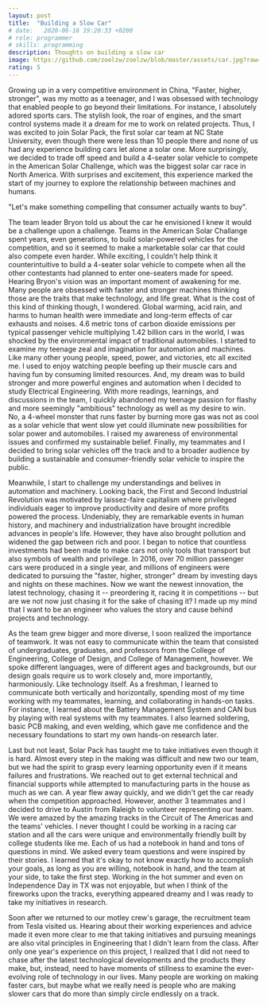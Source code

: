 ```yaml
---
layout: post
title:  "Building a Slow Car"
# date:   2020-06-16 19:20:33 +0200
# role: programmer
# skills: programming 
description: Thoughts on building a slow car 
image: https://github.com/zoelzw/zoelzw/blob/master/assets/car.jpg?raw=true
rating: 5
---
```

Growing up in a very competitive environment in China, "Faster, higher, stronger", was my motto as a teenager, and I was obsessed with technology that enabled people to go beyond their limitations. For instance, I absolutely adored sports cars. The stylish look, the roar of engines, and the smart control systems made it a dream for me to work on related projects. Thus, I was excited to join Solar Pack, the first solar car team at NC State University, even though there were less than 10 people there and none of us had any experience building cars let alone a solar one. More surprisingly, we decided to trade off speed and build a 4-seater solar vehicle to compete in the American Solar Challenge, which was the biggest solar car race in North America. With surprises and excitement, this experience marked the start of my journey to explore the relationship between machines and humans.

"Let's make something compelling that consumer actually wants to buy".

The team leader Bryon told us about the car he envisioned I knew it would be a challenge upon a challenge. Teams in the American Solar Challange spent years, even generations, to build solar-powered vehicles for the competition, and so it seemed to make a marketable solar car that could also compete even harder. While exciting, I couldn't help think it counterintuitive to build a 4-seater solar vehicle to compete when all the other contestants had planned to enter one-seaters made for speed. Hearing Bryon's vision was an important moment of awakening for me. Many people are obsessed with faster and stronger machines thinking those are the traits that make technology, and life great. What is the cost of this kind of thinking though, I wondered. Global warming, acid rain, and harms to human health were immediate and long-term effects of car exhausts and noises. 4.6 metric tons of carbon dioxide emissions per typical passenger vehicle multiplying 1.42 billion cars in the world, I was shocked by the environmental impact of traditional automobiles. I started to examine my teenage zeal and imagination for automation and machines. Like many other young people, speed, power, and victories, etc all excited me. I used to enjoy watching people beefing up their muscle cars and having fun by consuming limited resources. And, my dream was to build stronger and more powerful engines and automation when I decided to study Electrical Engineering. With more readings, learnings, and discussions in the team, I quickly abandoned my teenage passion for flashy and more seemingly "ambitious" technology as well as my desire to win. No, a 4-wheel monster that runs faster by burning more gas was not as cool as a solar vehicle that went slow yet could illuminate new possibilities for solar power and automobiles. I raised my awareness of environmental issues and confirmed my sustainable belief. Finally, my teammates and I decided to bring solar vehicles off the track and to a broader audience by building a sustainable and consumer-friendly solar vehicle to inspire the public.

Meanwhile, I start to challenge my understandings and belives in automation and machinery. Looking back, the First and Second Industrial Revolution was motivated by laissez-faire capitalism where privileged individuals eager to improve productivity and desire of more profits powered the process. Undeniably, they are remarkable events in human history, and machinery and industrialization have brought incredible advances in people's life. However, they have also brought pollution and widened the gap between rich and poor. I began to notice that countless investments had been made to make cars not only tools that transport but also symbols of wealth and privilege. In 2016, over 70 million passenger cars were produced in a single year, and millions of engineers were dedicated to pursuing the "faster, higher, stronger" dream by investing days and nights on these machines. Now we want the newest innovation, the latest technology, chasing it -- preordering it, racing it in competitions -- but are we not now just chasing it for the sake of chasing it? I made up my mind that I want to be an engineer who values the story and cause behind projects and technology.

As the team grew bigger and more diverse, I soon realized the importance of teamwork. It was not easy to communicate within the team that consisted of undergraduates, graduates, and professors from the College of Engineering, College of Design, and College of Management, however. We spoke different languages, were of different ages and backgrounds, but our design goals require us to work closely and, more importantly, harmoniously. Like technology itself. As a freshman, I learned to communicate both vertically and horizontally, spending most of my time working with my teammates, learning, and collaborating in hands-on tasks. For instance, I learned about the Battery Management System and CAN bus by playing with real systems with my teammates. I also learned soldering, basic PCB making, and even welding, which gave me confidence and the necessary foundations to start my own hands-on research later.

Last but not least, Solar Pack has taught me to take initiatives even though it is hard. Almost every step in the making was difficult and new two our team, but we had the spirit to grasp every learning opportunity even if it means failures and frustrations. We reached out to get external technical and financial supports while attempted to manufacturing parts in the house as much as we can. A year flew away quickly, and we didn't get the car ready when the competition approached. However, another 3 teammates and I decided to drive to Austin from Raleigh to volunteer representing our team. We were amazed by the amazing tracks in the Circuit of The Americas and the teams' vehicles. I never thought I could be working in a racing car station and all the cars were unique and environmentally friendly built by college students like me. Each of us had a notebook in hand and tons of questions in mind. We asked every team questions and were inspired by their stories. I learned that it's okay to not know exactly how to accomplish your goals, as long as you are willing, notebook in hand, and the team at your side, to take the first step. Working in the hot summer and even on Independence Day in TX was not enjoyable, but when I think of the fireworks upon the tracks, everything appeared dreamy and I was ready to take my initiatives in research.

Soon after we returned to our motley crew's garage, the recruitment team from Tesla visited us. Hearing about their working experiences and advice made it even more clear to me that taking initiatives and pursuing meanings are also vital principles in Engineering that I didn't learn from the class. After only one year's experience on this project, I realized that I did not need to chase after the latest technological developments and the products they make, but, instead, need to have moments of stillness to examine the ever-evolving role of technology in our lives. Many people are working on making faster cars, but maybe what we really need is people who are making slower cars that do more than simply circle endlessly on a track.